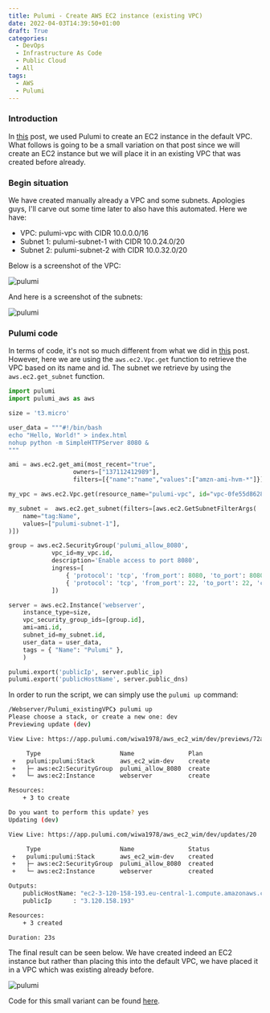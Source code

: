 ```yaml
---
title: Pulumi - Create AWS EC2 instance (existing VPC)
date: 2022-04-03T14:39:50+01:00
draft: True
categories:
  - DevOps
  - Infrastructure As Code
  - Public Cloud
  - All
tags:
  - AWS
  - Pulumi
---
```


### Introduction

In [this](https://blog.wimwauters.com/devops/2021-04-28-pulumi_createec2_defaultvpc/) post, we used Pulumi to create an EC2 instance in the default VPC. What follows is going to be a small variation on that post since we will create an EC2 instance but we will place it in an existing VPC that was created before already.

### Begin situation

We have created manually already a VPC and some subnets. Apologies guys, I'll carve out some time later to also have this automated. Here we have:

- VPC: pulumi-vpc with CIDR 10.0.0.0/16
- Subnet 1: pulumi-subnet-1 with CIDR 10.0.24.0/20
- Subnet 2: pulumi-subnet-2 with CIDR 10.0.32.0/20

Below is a screenshot of the VPC:

![pulumi](/images/2022-04-03-1.png)

And here is a screenshot of the subnets:

![pulumi](/images/2022-04-03-2.png)


### Pulumi code

In terms of code, it's not so much different from what we did in [this](https://blog.wimwauters.com/devops/2021-04-28-pulumi_createec2_defaultvpc/) post. However, here we are using the `aws.ec2.Vpc.get` function to retrieve the VPC based on its name and id. The subnet we retrieve by using the `aws.ec2.get_subnet` function.

```python
import pulumi
import pulumi_aws as aws

size = 't3.micro'

user_data = """#!/bin/bash
echo "Hello, World!" > index.html
nohup python -m SimpleHTTPServer 8080 &
"""

ami = aws.ec2.get_ami(most_recent="true",
                  owners=["137112412989"],
                  filters=[{"name":"name","values":["amzn-ami-hvm-*"]}])

my_vpc = aws.ec2.Vpc.get(resource_name="pulumi-vpc", id="vpc-0fe55d86283f0705c")

my_subnet =  aws.ec2.get_subnet(filters=[aws.ec2.GetSubnetFilterArgs(
    name="tag:Name",
    values=["pulumi-subnet-1"],
)])

group = aws.ec2.SecurityGroup('pulumi_allow_8080',
            vpc_id=my_vpc.id,
            description='Enable access to port 8080',
            ingress=[
                { 'protocol': 'tcp', 'from_port': 8080, 'to_port': 8080, 'cidr_blocks': ['0.0.0.0/0'] },
                { 'protocol': 'tcp', 'from_port': 22, 'to_port': 22, 'cidr_blocks': ['0.0.0.0/0'] }
            ])

server = aws.ec2.Instance('webserver',
    instance_type=size,
    vpc_security_group_ids=[group.id],
    ami=ami.id,
    subnet_id=my_subnet.id,
    user_data = user_data,
    tags = { "Name": "Pulumi" },
    )

pulumi.export('publicIp', server.public_ip)
pulumi.export('publicHostName', server.public_dns)
```

In order to run the script, we can simply use the `pulumi up` command:

```bash
/Webserver/Pulumi_existingVPC❯ pulumi up
Please choose a stack, or create a new one: dev
Previewing update (dev)

View Live: https://app.pulumi.com/wiwa1978/aws_ec2_wim/dev/previews/72afd6c3-ba80-44dd-bdc0-05d895d45a28

     Type                      Name               Plan
 +   pulumi:pulumi:Stack       aws_ec2_wim-dev    create
 +   ├─ aws:ec2:SecurityGroup  pulumi_allow_8080  create
 +   └─ aws:ec2:Instance       webserver          create

Resources:
    + 3 to create

Do you want to perform this update? yes
Updating (dev)

View Live: https://app.pulumi.com/wiwa1978/aws_ec2_wim/dev/updates/20

     Type                      Name               Status
 +   pulumi:pulumi:Stack       aws_ec2_wim-dev    created
 +   ├─ aws:ec2:SecurityGroup  pulumi_allow_8080  created
 +   └─ aws:ec2:Instance       webserver          created

Outputs:
    publicHostName: "ec2-3-120-158-193.eu-central-1.compute.amazonaws.com"
    publicIp      : "3.120.158.193"

Resources:
    + 3 created

Duration: 23s
```

The final result can be seen below. We have created indeed an EC2 instance but rather than placing this into the default VPC, we have placed it in a VPC which was existing already before.

![pulumi](/images/2022-04-03-3.png)

Code for this small variant can be found [here](https://github.com/wiwa1978/blog-hugo-netlify-code/tree/main/InfraAsCode/Webserver/Pulumi_existingVPC).
